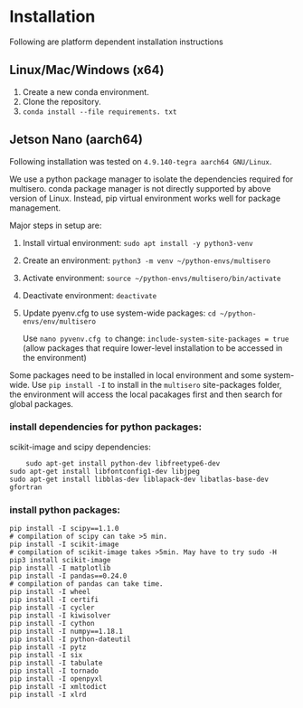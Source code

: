 # Installation

Following are platform dependent installation instructions


## Linux/Mac/Windows (x64)
1. Create a new conda environment.
2. Clone the repository.
3. `conda install --file requirements. txt`

## Jetson Nano (aarch64)

Following installation was tested on `4.9.140-tegra aarch64 GNU/Linux`.

We use a python package manager to isolate the dependencies required for multisero.
conda package manager is not directly supported by above version of Linux.
Instead, pip virtual environment works well for package management.

Major steps in setup are:
1.	Install virtual environment: 
    `sudo apt install -y python3-venv`
    
2.	Create an environment: 
    `python3 -m venv ~/python-envs/multisero`
    
3.	Activate environment: 
    `source ~/python-envs/multisero/bin/activate`
    
4.	Deactivate environment: 
    `deactivate`
    
5. Update pyenv.cfg to use system-wide packages:
    `cd ~/python-envs/env/multisero`
    
    Use `nano pyvenv.cfg to` change:
    `include-system-site-packages = true` 
    (allow packages that require lower-level installation to be accessed in the environment)

Some packages need to be installed in local environment and some system-wide.
Use `pip install -I` to install in the `multisero` site-packages folder, the environment will access the local pacakages first and then search for global packages.

### install dependencies for python packages:

scikit-image and scipy dependencies:

        sudo apt-get install python-dev libfreetype6-dev
	sudo apt-get install libfontconfig1-dev libjpeg
	sudo apt-get install libblas-dev liblapack-dev libatlas-base-dev gfortran
	
### install python packages:
	
	
	pip install -I scipy==1.1.0
	# compilation of scipy can take >5 min.
	pip install -I scikit-image 
	# compilation of scikit-image takes >5min. May have to try sudo -H pip3 install scikit-image
	pip install -I matplotlib 
	pip install -I pandas==0.24.0 
	# compilation of pandas can take time.
	pip install -I wheel
	pip install -I certifi
	pip install -I cycler
	pip install -I kiwisolver
	pip install -I cython
	pip install -I numpy==1.18.1
	pip install -I python-dateutil
	pip install -I pytz
	pip install -I six
	pip install -I tabulate
	pip install -I tornado
	pip install -I openpyxl
	pip install -I xmltodict
	pip install -I xlrd






